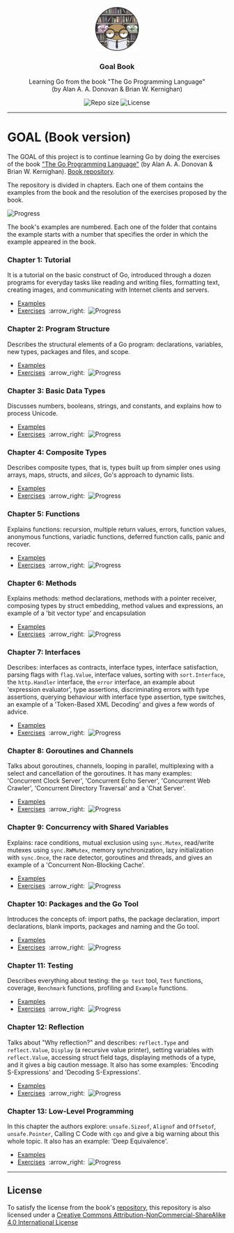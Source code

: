 <p align="center">
  <img src="media/goal-book-logo.png" width="100" alt="Repository logo" />
</p>
<h3 align="center">Goal Book</h3>
<p align="center">Learning Go from the book "The Go Programming Language" </br> (by Alan A. A. Donovan & Brian W. Kernighan)<p>
<p align="center">
    <img src="https://img.shields.io/github/repo-size/lhbelfanti/goal-book?label=Repo%20size" alt="Repo size" />
    <img src="https://img.shields.io/github/license/lhbelfanti/goal-book?label=License" alt="License" />
</p>

---
# GOAL (Book version)

The GOAL of this project is to continue learning Go by doing the exercises of the book ["The Go Programming Language"](http://www.gopl.io/) (by Alan A. A. Donovan & Brian W. Kernighan).
[Book repository](https://github.com/adonovan/gopl.io/).

The repository is divided in chapters. Each one of them contains the examples from the book and the resolution of the exercises proposed by the book.

<img src="https://progress-bar.dev/32/?title=Exercises progress 44/135" alt="Progress" />

The book's examples are numbered. Each one of the folder that contains the example starts with a number that specifies the order in which the example appeared in the book.

### Chapter 1: Tutorial
It is a tutorial on the basic construct of Go, introduced through a dozen programs for everyday tasks like reading and writing files, formatting text, creating images, and communicating with Internet clients and servers.

- [Examples](./chapter1/examples)
- <div style="display: flex; align-items: center;">
    <a href="./chapter1/exercises">Exercises</a>
    &nbsp; :arrow_right: &nbsp;
    <img src="https://progress-bar.dev/100/?title=Progress 12/12" alt="Progress" />
</div>

### Chapter 2: Program Structure
Describes the structural elements of a Go program: declarations, variables, new types, packages and files, and scope.

- [Examples](./chapter2/examples)
- <div style="display: flex; align-items: center;">
    <a href="./chapter2/exercises">Exercises</a>
    &nbsp; :arrow_right: &nbsp;
    <img src="https://progress-bar.dev/100/?title=Progress 5/5" alt="Progress" />
</div>

### Chapter 3: Basic Data Types
Discusses numbers, booleans, strings, and constants, and explains how to process Unicode.

- [Examples](./chapter3/examples)
- <div style="display: flex; align-items: center;">
    <a href="./chapter3/exercises">Exercises</a>
    &nbsp; :arrow_right: &nbsp;
    <img src="https://progress-bar.dev/100/?title=Progress 13/13" alt="Progress" />
</div>

### Chapter 4: Composite Types
Describes composite types, that is, types built up from simpler ones using arrays, maps, structs, and _slices_, Go's approach to dynamic lists.

- [Examples](./chapter4/examples)
- <div style="display: flex; align-items: center;">
    <a href="./chapter4/exercises">Exercises</a>
    &nbsp; :arrow_right: &nbsp;
    <img src="https://progress-bar.dev/100/?title=Progress 14/14" alt="Progress" />
</div>

### Chapter 5: Functions
Explains functions: recursion, multiple return values, errors, function values, anonymous functions, variadic functions, deferred function calls, panic and recover.

- [Examples](./chapter5/examples)
- <div style="display: flex; align-items: center;">
    <a href="./chapter5/exercises">Exercises</a>
    &nbsp; :arrow_right: &nbsp;
    <img src="https://progress-bar.dev/0/?title=Progress 0/19" alt="Progress" />
</div>

### Chapter 6: Methods
Explains methods: method declarations, methods with a pointer receiver, composing types by struct embedding, method values and expressions, an example of a 'bit vector type' and encapsulation

- [Examples](./chapter6/examples)
- <div style="display: flex; align-items: center;">
    <a href="./chapter6/exercises">Exercises</a>
    &nbsp; :arrow_right: &nbsp;
    <img src="https://progress-bar.dev/0/?title=Progress 0/5" alt="Progress" />
</div>

### Chapter 7: Interfaces
Describes: interfaces as contracts, interface types, interface satisfaction, parsing flags with `flag.Value`, interface values, sorting with `sort.Interface`, the `http.Handler` interface, the `error` interface, an example about 'expression evaluator', type assertions, discriminating errors with type assertions, querying behaviour with interface type assertion, type switches, an example of a 'Token-Based XML Decoding' and gives a few words of advice.

- [Examples](./chapter7/examples)
- <div style="display: flex; align-items: center;">
    <a href="./chapter7/exercises">Exercises</a>
    &nbsp; :arrow_right: &nbsp;
    <img src="https://progress-bar.dev/0/?title=Progress 0/18" alt="Progress" />
</div>

### Chapter 8: Goroutines and Channels
Talks about goroutines, channels, looping in parallel, multiplexing with a select and cancellation of the goroutines. It has many examples: 'Concurrent Clock Server', 'Concurrent Echo Server', 'Concurrent Web Crawler', 'Concurrent Directory Traversal' and a 'Chat Server'.

- [Examples](./chapter8/examples)
- <div style="display: flex; align-items: center;">
    <a href="./chapter8/exercises">Exercises</a>
    &nbsp; :arrow_right: &nbsp;
    <img src="https://progress-bar.dev/0/?title=Progress 0/15" alt="Progress" />
</div>

### Chapter 9: Concurrency with Shared Variables
Explains: race conditions, mutual exclusion using `sync.Mutex`, read/write mutexes using `sync.RWMutex`, memory synchronization, lazy initialization with `sync.Once`, the race detector, goroutines and threads, and gives an example of a 'Concurrent Non-Blocking Cache'.

- [Examples](./chapter9/examples)
- <div style="display: flex; align-items: center;">
    <a href="./chapter9/exercises">Exercises</a>
    &nbsp; :arrow_right: &nbsp;
    <img src="https://progress-bar.dev/0/?title=Progress 0/6" alt="Progress" />
</div>

### Chapter 10: Packages and the Go Tool
Introduces the concepts of: import paths, the package declaration, import declarations, blank imports, packages and naming and the Go tool.

- [Examples](./chapter10/examples)
- <div style="display: flex; align-items: center;">
    <a href="./chapter10/exercises">Exercises</a>
    &nbsp; :arrow_right: &nbsp;
    <img src="https://progress-bar.dev/0/?title=Progress 0/4" alt="Progress" />
</div>

### Chapter 11: Testing
Describes everything about testing: the `go test` tool, `Test` functions, coverage, `Benchmark` functions, profiling and `Example` functions.

- [Examples](./chapter11/examples)
- <div style="display: flex; align-items: center;">
    <a href="./chapter11/exercises">Exercises</a>
    &nbsp; :arrow_right: &nbsp;
    <img src="https://progress-bar.dev/0/?title=Progress 0/7" alt="Progress" />
</div>

### Chapter 12: Reflection
Talks about "Why reflection?" and describes: `reflect.Type` and `reflect.Value`, `Display` (a recursive value printer), setting variables with `reflect.Value`, accessing struct field tags, displaying methods of a type, and it gives a big caution message. It also has some examples: 'Encoding S-Expressions' and 'Decoding S-Expressions'.

- [Examples](./chapter12/examples)
- <div style="display: flex; align-items: center;">
    <a href="./chapter12/exercises">Exercises</a>
    &nbsp; :arrow_right: &nbsp;
    <img src="https://progress-bar.dev/0/?title=Progress 0/13" alt="Progress" />
</div>

### Chapter 13: Low-Level Programming
In this chapter the authors explore: `unsafe.Sizeof`, `Alignof` and `Offsetof`, `unsafe.Pointer`, Calling C Code with `cgo` and give a big warning about this whole topic. It also has an example: 'Deep Equivalence'.

- [Examples](./chapter13/examples)
- <div style="display: flex; align-items: center;">
    <a href="./chapter13/exercises">Exercises</a>
    &nbsp; :arrow_right: &nbsp;
    <img src="https://progress-bar.dev/0/?title=Progress 0/4" alt="Progress" />
</div>

---
## License

To satisfy the license from the book's [repository](https://github.com/adonovan/gopl.io), this repository is also licensed under a [Creative Commons Attribution-NonCommercial-ShareAlike 4.0 International License](https://creativecommons.org/licenses/by-nc-sa/4.0/)